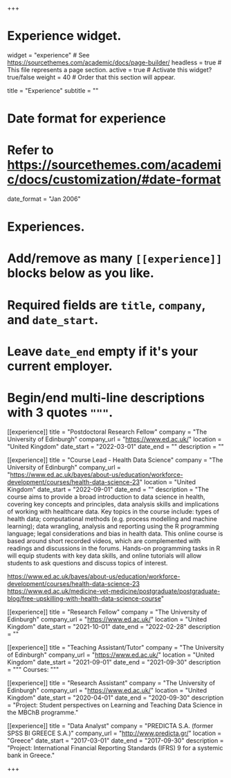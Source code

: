 +++
  # Experience widget.
  widget = "experience"  # See https://sourcethemes.com/academic/docs/page-builder/
  headless = true  # This file represents a page section.
  active = true  # Activate this widget? true/false
  weight = 40  # Order that this section will appear.
  
  title = "Experience"
  subtitle = ""
  
  # Date format for experience
  #   Refer to https://sourcethemes.com/academic/docs/customization/#date-format
  date_format = "Jan 2006"
  
  # Experiences.
  #   Add/remove as many `[[experience]]` blocks below as you like.
  #   Required fields are `title`, `company`, and `date_start`.
  #   Leave `date_end` empty if it's your current employer.
  #   Begin/end multi-line descriptions with 3 quotes `"""`.
  
[[experience]]
  title = "Postdoctoral Research Fellow"
  company = "The University of Edinburgh"
  company_url = "https://www.ed.ac.uk/"
  location = "United Kingdom"
  date_start = "2022-03-01"
  date_end = ""
  description = ""
  
[[experience]]
  title = "Course Lead - Health Data Science"
  company = "The University of Edinburgh"
  company_url = "https://www.ed.ac.uk/bayes/about-us/education/workforce-development/courses/health-data-science-23"
  location = "United Kingdom"
  date_start = "2022-09-01"
  date_end = ""
  description = "The course aims to provide a broad introduction to data science in health, covering key concepts and principles, data analysis skills and implications of working with healthcare data. Key topics in the course include: types of health data; computational methods (e.g. process modelling and machine learning); data wrangling, analysis and reporting using the R programming language; legal considerations and bias in health data. This online course is based around short recorded videos, which are complemented with readings and discussions in the forums. Hands-on programming tasks in R will equip students with key data skills, and online tutorials will allow students to ask questions and discuss topics of interest.
  
  https://www.ed.ac.uk/bayes/about-us/education/workforce-development/courses/health-data-science-23
  https://www.ed.ac.uk/medicine-vet-medicine/postgraduate/postgraduate-blog/free-upskilling-with-health-data-science-course"  
  
[[experience]]
  title = "Research Fellow"
  company = "The University of Edinburgh"
  company_url = "https://www.ed.ac.uk/"
  location = "United Kingdom"
  date_start = "2021-10-01"
  date_end = "2022-02-28"
  description = ""

[[experience]] 
  title = "Teaching Assistant/Tutor" 
  company = "The University of Edinburgh" 
  company_url = "https://www.ed.ac.uk/" 
  location = "United Kingdom" 
  date_start = "2021-09-01" 
  date_end = "2021-09-30" 
  description = """ Courses:
"""

[[experience]]
  title = "Research Assistant" 
  company = "The University of Edinburgh" 
  company_url = "https://www.ed.ac.uk/" 
  location = "United Kingdom" 
  date_start = "2020-04-01" 
  date_end = "2020-09-30" 
  description = "Project: Student perspectives on Learning and Teaching Data Science in the MBChB programme."

[[experience]] 
  title = "Data Analyst" 
  company = "PREDICTA S.A. (former SPSS BI GREECE S.A.)" 
  company_url = "http://www.predicta.gr/" 
  location = "Greece" 
  date_start = "2017-03-01" 
  date_end = "2017-09-30" 
  description = "Project: International Financial Reporting Standards (IFRS) 9 for a systemic bank in Greece."

+++
